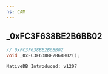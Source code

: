 ```yaml
---
ns: CAM
---
```

## _0xFC3F638BE2B6BB02

```c
// 0xFC3F638BE2B6BB02
void _0xFC3F638BE2B6BB02();
```

```
NativeDB Introduced: v1207
```

